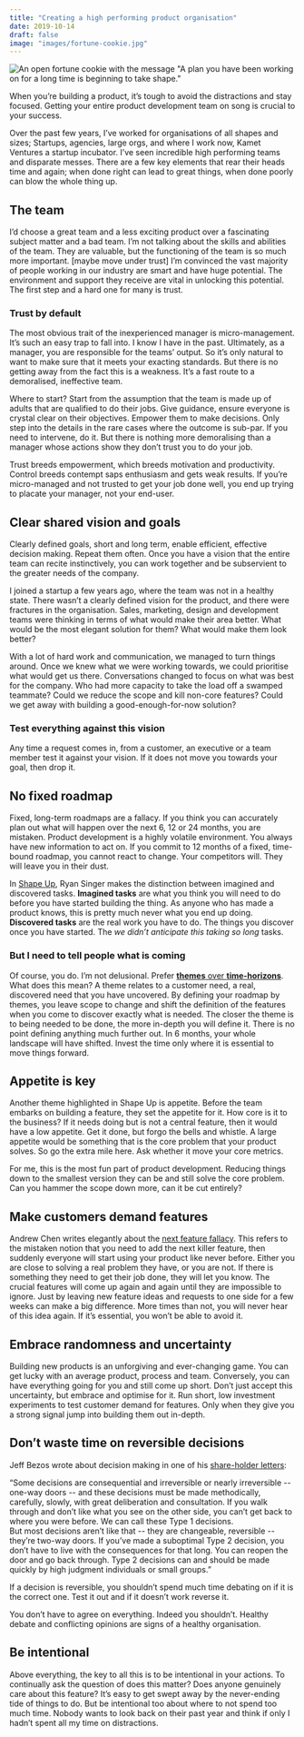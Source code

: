 ```yaml
---
title: "Creating a high performing product organisation"
date: 2019-10-14
draft: false
image: "images/fortune-cookie.jpg"
---
```


![An open fortune cookie with the message "A plan you have been working on for a long time is beginning to take shape."](/images/fortune-cookie.jpg)

When you’re building a product, it’s tough to avoid the distractions and stay focused. Getting your entire product development team on song is crucial to your success.

Over the past few years, I’ve worked for organisations of all shapes and sizes; Startups, agencies, large orgs, and where I work now, Kamet Ventures a startup incubator. I’ve seen incredible high performing teams and disparate messes. There are a few key elements that rear their heads time and again; when done right can lead to great things, when done poorly can blow the whole thing up.

## The team

I’d choose a great team and a less exciting product over a fascinating subject matter and a bad team. I’m not talking about the skills and abilities of the team. They are valuable, but the functioning of the team is so much more important. [maybe move under trust] I’m convinced the vast majority of people working in our industry are smart and have huge potential. The environment and support they receive are vital in unlocking this potential. The first step and a hard one for many is trust.

### Trust by default

The most obvious trait of the inexperienced manager is micro-management. It’s such an easy trap to fall into. I know I have in the past. Ultimately, as a manager, you are responsible for the teams’ output. So it’s only natural to want to make sure that it meets your exacting standards. But there is no getting away from the fact this is a weakness. It’s a fast route to a demoralised, ineffective team.

Where to start? Start from the assumption that the team is made up of adults that are qualified to do their jobs. Give guidance, ensure everyone is crystal clear on their objectives. Empower them to make decisions. Only step into the details in the rare cases where the outcome is sub-par. If you need to intervene, do it. But there is nothing more demoralising than a manager whose actions show they don’t trust you to do your job.

Trust breeds empowerment, which breeds motivation and productivity. Control breeds contempt saps enthusiasm and gets weak results. If you’re micro-managed and not trusted to get your job done well, you end up trying to placate your manager, not your end-user.

## Clear shared vision and goals

Clearly defined goals, short and long term, enable efficient, effective decision making. Repeat them often. Once you have a vision that the entire team can recite instinctively, you can work together and be subservient to the greater needs of the company.

I joined a startup a few years ago, where the team was not in a healthy state. There wasn’t a clearly defined vision for the product, and there were fractures in the organisation. Sales, marketing, design and development teams were thinking in terms of what would make their area better. What would be the most elegant solution for them? What would make them look better?

With a lot of hard work and communication, we managed to turn things around. Once we knew what we were working towards, we could prioritise what would get us there. Conversations changed to focus on what was best for the company. Who had more capacity to take the load off a swamped teammate? Could we reduce the scope and kill non-core features? Could we get away with building a good-enough-for-now solution?

### Test everything against this vision

Any time a request comes in, from a customer, an executive or a team member test it against your vision. If it does not move you towards your goal, then drop it.

## No fixed roadmap

Fixed, long-term roadmaps are a fallacy. If you think you can accurately plan out what will happen over the next 6, 12 or 24 months, you are mistaken. Product development is a highly volatile environment. You always have new information to act on. If you commit to 12 months of a fixed, time-bound roadmap, you cannot react to change. Your competitors will. They will leave you in their dust.

In [Shape Up](https://basecamp.com/shapeup), Ryan Singer makes the distinction between imagined and discovered tasks. **Imagined tasks** are what you think you will need to do before you have started building the thing. As anyone who has made a product knows, this is pretty much never what you end up doing. **Discovered tasks** are the real work you have to do. The things you discover once you have started. The _we didn’t anticipate this taking so long_ tasks.

### But I need to tell people what is coming

Of course, you do. I’m not delusional. Prefer [**themes** over **time-horizons**](https://www.prodpad.com/blog/how-to-build-a-product-roadmap-everyone-understands/). What does this mean? A theme relates to a customer need, a real, discovered need that you have uncovered. By defining your roadmap by themes, you leave scope to change and shift the definition of the features when you come to discover exactly what is needed. The closer the theme is to being needed to be done, the more in-depth you will define it. There is no point defining anything much further out. In 6 months, your whole landscape will have shifted. Invest the time only where it is essential to move things forward.

## Appetite is key

Another theme highlighted in Shape Up is appetite. Before the team embarks on building a feature, they set the appetite for it. How core is it to the business? If it needs doing but is not a central feature, then it would have a low appetite. Get it done, but forgo the bells and whistle. A large appetite would be something that is the core problem that your product solves. So go the extra mile here. Ask whether it move your core metrics.

For me, this is the most fun part of product development. Reducing things down to the smallest version they can be and still solve the core problem. Can you hammer the scope down more, can it be cut entirely?

## Make customers demand features

Andrew Chen writes elegantly about the [next feature fallacy](https://andrewchen.co/the-next-feature-fallacy-the-fallacy-that-the-next-new-feature-will-suddenly-make-people-use-your-product). This refers to the mistaken notion that you need to add the next killer feature, then suddenly everyone will start using your product like never before. Either you are close to solving a real problem they have, or you are not. If there is something they need to get their job done, they will let you know. The crucial features will come up again and again until they are impossible to ignore. Just by leaving new feature ideas and requests to one side for a few weeks can make a big difference. More times than not, you will never hear of this idea again. If it’s essential, you won’t be able to avoid it.

## Embrace randomness and uncertainty

Building new products is an unforgiving and ever-changing game. You can get lucky with an average product, process and team. Conversely, you can have everything going for you and still come up short. Don’t just accept this uncertainty, but embrace and optimise for it. Run short, low investment experiments to test customer demand for features. Only when they give you a strong signal jump into building them out in-depth.

## Don’t waste time on reversible decisions

Jeff Bezos wrote about decision making in one of his [share-holder letters](https://www.sec.gov/Archives/edgar/data/1018724/000119312516530910/d168744dex991.htm):

<div class="quote">
“Some decisions are consequential and irreversible or nearly irreversible -- one-way doors -- and these decisions must be made methodically, carefully, slowly, with great deliberation and consultation. If you walk through and don’t like what you see on the other side, you can’t get back to where you were before. We can call these Type 1 decisions.</div>
<div class="quote">
But most decisions aren’t like that -- they are changeable, reversible -- they’re two-way doors. If you’ve made a suboptimal Type 2 decision, you don’t have to live with the consequences for that long. You can reopen the door and go back through. Type 2 decisions can and should be made quickly by high judgment individuals or small groups.”
</div>

If a decision is reversible, you shouldn’t spend much time debating on if it is the correct one. Test it out and if it doesn’t work reverse it.

You don’t have to agree on everything. Indeed you shouldn’t. Healthy debate and conflicting opinions are signs of a healthy organisation.

## Be intentional

Above everything, the key to all this is to be intentional in your actions. To continually ask the question of does this matter? Does anyone genuinely care about this feature? It’s easy to get swept away by the never-ending tide of things to do. But be intentional too about where to not spend too much time. Nobody wants to look back on their past year and think if only I hadn’t spent all my time on distractions.
